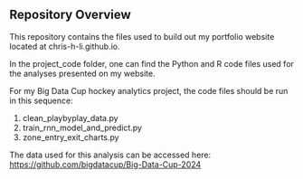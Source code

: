 ## Repository Overview

This repository contains the files used to build out my portfolio website located at chris-h-li.github.io.

In the project_code folder, one can find the Python and R code files used for the analyses presented on my website.

For my Big Data Cup hockey analytics project, the code files should be run in this sequence:
1) clean_playbyplay_data.py
2) train_rnn_model_and_predict.py
3) zone_entry_exit_charts.py
   
The data used for this analysis can be accessed here: https://github.com/bigdatacup/Big-Data-Cup-2024
